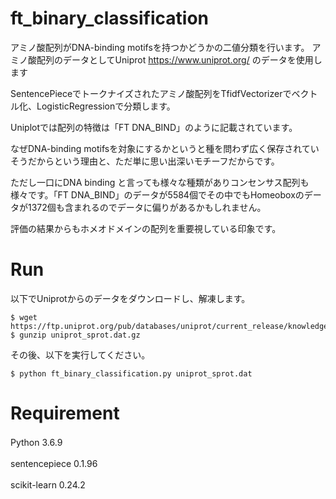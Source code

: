 # ft_binary_classification
アミノ酸配列がDNA-binding motifsを持つかどうかの二値分類を行います。
アミノ酸配列のデータとしてUniprot https://www.uniprot.org/ のデータを使用します

SentencePieceでトークナイズされたアミノ酸配列をTfidfVectorizerでベクトル化、LogisticRegressionで分類します。

Uniplotでは配列の特徴は「FT   DNA_BIND」のように記載されています。　　

なぜDNA-binding motifsを対象にするかというと種を問わず広く保存されていそうだからという理由と、ただ単に思い出深いモチーフだからです。　　

ただし一口にDNA binding と言っても様々な種類がありコンセンサス配列も様々です。「FT   DNA_BIND」のデータが5584個でその中でもHomeoboxのデータが1372個も含まれるのでデータに偏りがあるかもしれません。　　

評価の結果からもホメオドメインの配列を重要視している印象です。

# Run
以下でUniprotからのデータをダウンロードし、解凍します。

```
$ wget https://ftp.uniprot.org/pub/databases/uniprot/current_release/knowledgebase/complete/uniprot_sprot.dat.gz
$ gunzip uniprot_sprot.dat.gz
```

その後、以下を実行してください。

```
$ python ft_binary_classification.py uniprot_sprot.dat
```


# Requirement

Python 3.6.9　　

sentencepiece   0.1.96　　

scikit-learn     0.24.2　　

